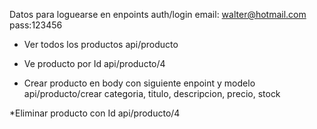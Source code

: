 Datos para loguearse en enpoints auth/login
email: walter@hotmail.com
pass:123456

* Ver todos los productos
api/producto

* Ve producto por Id
api/producto/4

* Crear producto en body con siguiente  enpoint y modelo
api/producto/crear
categoria,
titulo,
descripcion,
precio,
stock

*Eliminar producto con Id
api/producto/4

